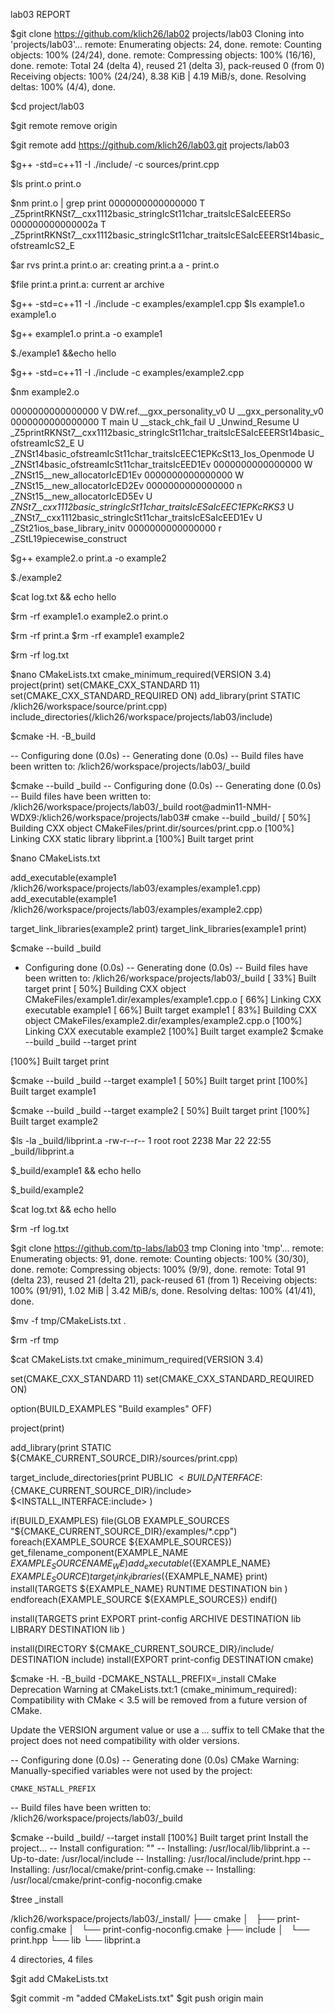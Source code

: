 lab03
REPORT

$git clone https://github.com/klich26/lab02 projects/lab03
Cloning into 'projects/lab03'...
remote: Enumerating objects: 24, done.
remote: Counting objects: 100% (24/24), done.
remote: Compressing objects: 100% (16/16), done.
remote: Total 24 (delta 4), reused 21 (delta 3), pack-reused 0 (from 0)
Receiving objects: 100% (24/24), 8.38 KiB | 4.19 MiB/s, done.
Resolving deltas: 100% (4/4), done.

$cd project/lab03

$git remote remove origin

$git remote add https://github.com/klich26/lab03.git projects/lab03

$g++ -std=c++11 -I ./include/ -c sources/print.cpp 

$ls print.o
print.o

$nm print.o | grep print
0000000000000000 T _Z5printRKNSt7__cxx1112basic_stringIcSt11char_traitsIcESaIcEEERSo
000000000000002a T _Z5printRKNSt7__cxx1112basic_stringIcSt11char_traitsIcESaIcEEERSt14basic_ofstreamIcS2_E

$ar rvs print.a print.o
ar: creating print.a
a - print.o

$file print.a 
print.a: current ar archive

$g++ -std=c++11 -I ./include -c examples/example1.cpp 
$ls example1.o
example1.o

$g++ example1.o print.a -o example1

$./example1 &&echo
hello

$g++ -std=c++11 -I ./include -c examples/example2.cpp

$nm example2.o
 
0000000000000000 V DW.ref.__gxx_personality_v0
                 U __gxx_personality_v0
0000000000000000 T main
                 U __stack_chk_fail
                 U _Unwind_Resume
                 U _Z5printRKNSt7__cxx1112basic_stringIcSt11char_traitsIcESaIcEEERSt14basic_ofstreamIcS2_E
                 U _ZNSt14basic_ofstreamIcSt11char_traitsIcEEC1EPKcSt13_Ios_Openmode
                 U _ZNSt14basic_ofstreamIcSt11char_traitsIcEED1Ev
0000000000000000 W _ZNSt15__new_allocatorIcED1Ev
0000000000000000 W _ZNSt15__new_allocatorIcED2Ev
0000000000000000 n _ZNSt15__new_allocatorIcED5Ev
                 U _ZNSt7__cxx1112basic_stringIcSt11char_traitsIcESaIcEEC1EPKcRKS3_
                 U _ZNSt7__cxx1112basic_stringIcSt11char_traitsIcESaIcEED1Ev
                 U _ZSt21ios_base_library_initv
0000000000000000 r _ZStL19piecewise_construct

$g++ example2.o print.a -o example2

$./example2

$cat log.txt && echo 
hello

$rm -rf example1.o example2.o print.o

$rm -rf print.a
$rm -rf example1 example2

$rm -rf log.txt

$nano CMakeLists.txt
cmake_minimum_required(VERSION 3.4)
project(print)
set(CMAKE_CXX_STANDARD 11)
set(CMAKE_CXX_STANDARD_REQUIRED ON)
add_library(print STATIC /klich26/workspace/source/print.cpp)
include_directories(/klich26/workspace/projects/lab03/include)

$cmake -H. -B_build

-- Configuring done (0.0s)
-- Generating done (0.0s)
-- Build files have been written to: /klich26/workspace/projects/lab03/_build



$cmake --build _build
-- Configuring done (0.0s)
-- Generating done (0.0s)
-- Build files have been written to: /klich26/workspace/projects/lab03/_build
root@admin11-NMH-WDX9:/klich26/workspace/projects/lab03# cmake --build _build/
[ 50%] Building CXX object CMakeFiles/print.dir/sources/print.cpp.o
[100%] Linking CXX static library libprint.a
[100%] Built target print

$nano CMakeLists.txt

add_executable(example1 /klich26/workspace/projects/lab03/examples/example1.cpp)
add_executable(example1 /klich26/workspace/projects/lab03/examples/example2.cpp)

target_link_libraries(example2 print)
target_link_libraries(example1 print)

$cmake --build _build 
- Configuring done (0.0s)
-- Generating done (0.0s)
-- Build files have been written to: /klich26/workspace/projects/lab03/_build
[ 33%] Built target print
[ 50%] Building CXX object CMakeFiles/example1.dir/examples/example1.cpp.o
[ 66%] Linking CXX executable example1
[ 66%] Built target example1
[ 83%] Building CXX object CMakeFiles/example2.dir/examples/example2.cpp.o
[100%] Linking CXX executable example2
[100%] Built target example2
$cmake --build _build --target print

[100%] Built target print

$cmake --build _build --target example1
[ 50%] Built target print
[100%] Built target example1

$cmake --build _build --target example2
[ 50%] Built target print
[100%] Built target example2

$ls -la _build/libprint.a 
-rw-r--r-- 1 root root 2238 Mar 22 22:55 _build/libprint.a

$_build/example1 && echo
hello

$_build/example2

$cat log.txt && echo
hello

$rm -rf log.txt

$git clone https://github.com/tp-labs/lab03 tmp
Cloning into 'tmp'...
remote: Enumerating objects: 91, done.
remote: Counting objects: 100% (30/30), done.
remote: Compressing objects: 100% (9/9), done.
remote: Total 91 (delta 23), reused 21 (delta 21), pack-reused 61 (from 1)
Receiving objects: 100% (91/91), 1.02 MiB | 3.42 MiB/s, done.
Resolving deltas: 100% (41/41), done.

$mv -f tmp/CMakeLists.txt .

$rm -rf tmp

$cat CMakeLists.txt 
cmake_minimum_required(VERSION 3.4)

set(CMAKE_CXX_STANDARD 11)
set(CMAKE_CXX_STANDARD_REQUIRED ON)

option(BUILD_EXAMPLES "Build examples" OFF)

project(print)

add_library(print STATIC ${CMAKE_CURRENT_SOURCE_DIR}/sources/print.cpp)

target_include_directories(print PUBLIC
  $<BUILD_INTERFACE:${CMAKE_CURRENT_SOURCE_DIR}/include>
  $<INSTALL_INTERFACE:include>
)

if(BUILD_EXAMPLES)
  file(GLOB EXAMPLE_SOURCES "${CMAKE_CURRENT_SOURCE_DIR}/examples/*.cpp")
  foreach(EXAMPLE_SOURCE ${EXAMPLE_SOURCES})
    get_filename_component(EXAMPLE_NAME ${EXAMPLE_SOURCE} NAME_WE)
    add_executable(${EXAMPLE_NAME} ${EXAMPLE_SOURCE})
    target_link_libraries(${EXAMPLE_NAME} print)
    install(TARGETS ${EXAMPLE_NAME}
      RUNTIME DESTINATION bin
    )
  endforeach(EXAMPLE_SOURCE ${EXAMPLE_SOURCES})
endif()

install(TARGETS print
    EXPORT print-config
    ARCHIVE DESTINATION lib
    LIBRARY DESTINATION lib
)

install(DIRECTORY ${CMAKE_CURRENT_SOURCE_DIR}/include/ DESTINATION include)
install(EXPORT print-config DESTINATION cmake)

$cmake -H. -B_build -DCMAKE_NSTALL_PREFIX=_install
CMake Deprecation Warning at CMakeLists.txt:1 (cmake_minimum_required):
  Compatibility with CMake < 3.5 will be removed from a future version of
  CMake.

  Update the VERSION argument <min> value or use a ...<max> suffix to tell
  CMake that the project does not need compatibility with older versions.


-- Configuring done (0.0s)
-- Generating done (0.0s)
CMake Warning:
  Manually-specified variables were not used by the project:

    CMAKE_NSTALL_PREFIX


-- Build files have been written to: /klich26/workspace/projects/lab03/_build


$cmake --build _build/ --target install
[100%] Built target print
Install the project...
-- Install configuration: ""
-- Installing: /usr/local/lib/libprint.a
-- Up-to-date: /usr/local/include
-- Installing: /usr/local/include/print.hpp
-- Installing: /usr/local/cmake/print-config.cmake
-- Installing: /usr/local/cmake/print-config-noconfig.cmake



$tree _install

/klich26/workspace/projects/lab03/_install/
├── cmake
│   ├── print-config.cmake
│   └── print-config-noconfig.cmake
├── include
│   └── print.hpp
└── lib
    └── libprint.a

4 directories, 4 files

$git add CMakeLists.txt

$git commit -m "added CMakeLists.txt"
$git push origin main
